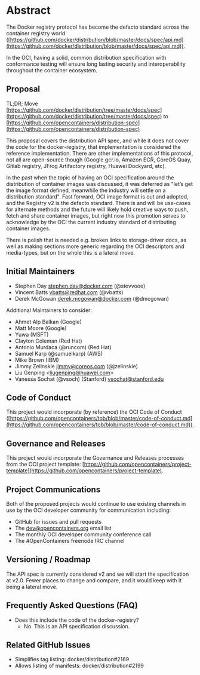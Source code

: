 # Abstract

The Docker registry protocol has become the defacto standard across the container registry world ([https://github.com/docker/distribution/blob/master/docs/spec/api.md](https://github.com/docker/distribution/blob/master/docs/spec/api.md)).

In the OCI, having a solid, common distribution specification with conformance testing will ensure long lasting security and interoperability throughout the container ecosystem.

## Proposal

TL;DR; Move [https://github.com/docker/distribution/tree/master/docs/spec](https://github.com/docker/distribution/tree/master/docs/spec) to [https://github.com/opencontainers/distribution-spec](https://github.com/opencontainers/distribution-spec)

This proposal covers the distribution API spec, and while it does not cover the code for the docker-registry, that implementation is considered the reference implementation. There are other implementations of this protocol, not all are open-source though (Google gcr.io, Amazon ECR, CoreOS Quay, Gitlab registry, JFrog Artifactory registry, Huawei Dockyard, etc).

In the past when the topic of having an OCI specification around the distribution of container images was discussed, it was deferred as "let’s get the image format defined, meanwhile the industry will settle on a distribution standard". Fast forward, OCI image format is out and adopted, and the Registry v2 is the defacto standard. There is and will be use-cases for alternate methods and the future will likely hold creative ways to push, fetch and share container images, but right now this promotion serves to acknowledge by the OCI the current industry standard of distributing container images.

There is polish that is needed e.g. broken links to storage-driver docs, as well as making sections more generic regarding the OCI descriptors and media-types, but on the whole this is a lateral move.

## Initial Maintainers

* Stephen Day <stephen.day@docker.com> (@stevvooe)
* Vincent Batts <vbatts@redhat.com> (@vbatts)
* Derek McGowan <derek.mcgowan@docker.com> (@dmcgowan)

Additional Maintainers to consider:

* Ahmet Alp Balkan (Google)
* Matt Moore (Google)
* Yuwa (MSFT)
* Clayton Coleman (Red Hat)
* Antonio Murdaca (@runcom) (Red Hat)
* Samuel Karp (@samuelkarp) (AWS)
* Mike Brown (IBM)
* Jimmy Zelinskie jimmy@coreos.com (@jzelinskie)
* Liu Genping <[liugenping@huawei.com](mailto:liugenping@huawei.com)>
* Vanessa Sochat (@vsoch) (Stanford) <vsochat@stanford.edu>

## Code of Conduct

This project would incorporate (by reference) the OCI Code of Conduct ([https://github.com/opencontainers/tob/blob/master/code-of-conduct.md](https://github.com/opencontainers/tob/blob/master/code-of-conduct.md)).

## Governance and Releases

This project would incorporate the Governance and Releases processes from the OCI project template: [https://github.com/opencontainers/project-template](https://github.com/opencontainers/project-template).

## Project Communications

Both of the proposed projects would continue to use existing channels in use by the OCI developer community for communication including:

* GitHub for issues and pull requests
* The dev@opencontainers.org email list
* The monthly OCI developer community conference call
* The #OpenContainers freenode IRC channel

## Versioning / Roadmap

The API spec is currently considered v2 and we will start the specification at v2.0. Fewer places to change and compare, and it would keep with it being a lateral move.

## Frequently Asked Questions (FAQ)

* Does this include the code of the docker-registry?
    * No. This is an API specification discussion.

## Related GitHub Issues

* Simplifies tag listing: docker/distribution#2169
* Allows listing of manifests: docker/distribution#2199

